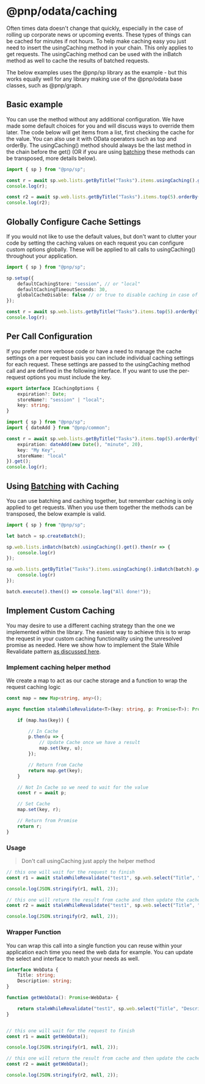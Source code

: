 # @pnp/odata/caching

Often times data doesn't change that quickly, especially in the case of rolling up corporate news or upcoming events. These types of things can be cached for minutes if not hours. To help make caching easy you just need to insert the usingCaching method in your chain. This only applies to get requests. The usingCaching method can be used with the inBatch method as well to cache the results of batched requests.

The below examples uses the @pnp/sp library as the example - but this works equally well for any library making use of the @pnp/odata base classes, such as @pnp/graph.

## Basic example

You can use the method without any additional configuration. We have made some default choices for you and will discuss ways to override them later. The code below will get items from a list, first checking the cache for the value. You can also use it with OData operators such as top and orderBy. The usingCaching() method should always be the last method in the chain before the get() (OR if you are using [batching](odata-batch.md) these methods can be transposed, more details below).

```TypeScript
import { sp } from "@pnp/sp";

const r = await sp.web.lists.getByTitle("Tasks").items.usingCaching().get();
console.log(r);

const r2 = await sp.web.lists.getByTitle("Tasks").items.top(5).orderBy("Modified").usingCaching().get();
console.log(r2);
```

## Globally Configure Cache Settings

If you would not like to use the default values, but don't want to clutter your code by setting the caching values on each request you can configure custom options globally. These will be applied to all calls to usingCaching() throughout your application.

```TypeScript
import { sp } from "@pnp/sp";

sp.setup({
    defaultCachingStore: "session", // or "local"
    defaultCachingTimeoutSeconds: 30,
    globalCacheDisable: false // or true to disable caching in case of debugging/testing
});

const r = await sp.web.lists.getByTitle("Tasks").items.top(5).orderBy("Modified").usingCaching().get();
console.log(r);
```

## Per Call Configuration

If you prefer more verbose code or have a need to manage the cache settings on a per request basis you can include individual caching settings for each request. These settings are passed to the usingCaching method call and are defined in the following interface. If you want to use the per-request options you must include the key.

```TypeScript
export interface ICachingOptions {
    expiration?: Date;
    storeName?: "session" | "local";
    key: string;
}
```

```TypeScript
import { sp } from "@pnp/sp";
import { dateAdd } from "@pnp/common";

const r = await sp.web.lists.getByTitle("Tasks").items.top(5).orderBy("Modified").usingCaching({
    expiration: dateAdd(new Date(), "minute", 20),
    key: "My Key",
    storeName: "local"
}).get();
console.log(r);
```

## Using [Batching](odata-batch.md) with Caching

You can use batching and caching together, but remember caching is only applied to get requests. When you use them together the methods can be transposed, the below example is valid.

```TypeScript
import { sp } from "@pnp/sp";

let batch = sp.createBatch();

sp.web.lists.inBatch(batch).usingCaching().get().then(r => {
    console.log(r)
});

sp.web.lists.getByTitle("Tasks").items.usingCaching().inBatch(batch).get().then(r => {
    console.log(r)
});

batch.execute().then(() => console.log("All done!"));
```

## Implement Custom Caching

You may desire to use a different caching strategy than the one we implemented within the library. The easiest way to achieve this is to wrap the request in your custom caching functionality using the unresolved promise as needed. Here we show how to implement the Stale While Revalidate pattern [as discussed here](https://github.com/pnp/pnpjs/issues/371).

### Implement caching helper method

We create a map to act as our cache storage and a function to wrap the request caching logic

```TypeScript
const map = new Map<string, any>();

async function staleWhileRevalidate<T>(key: string, p: Promise<T>): Promise<T> {

    if (map.has(key)) {

        // In Cache
        p.then(u => {
            // Update Cache once we have a result
            map.set(key, u);
        });

        // Return from Cache
        return map.get(key);
    }

    // Not In Cache so we need to wait for the value
    const r = await p;

    // Set Cache
    map.set(key, r);

    // Return from Promise
    return r;
}
```

### Usage

> Don't call usingCaching just apply the helper method

```TypeScript
// this one will wait for the request to finish
const r1 = await staleWhileRevalidate("test1", sp.web.select("Title", "Description").get());

console.log(JSON.stringify(r1, null, 2));

// this one will return the result from cache and then update the cache in the background
const r2 = await staleWhileRevalidate("test1", sp.web.select("Title", "Description").get());

console.log(JSON.stringify(r2, null, 2));
```

### Wrapper Function

You can wrap this call into a single function you can reuse within your application each time you need the web data for example. You can update the select and interface to match your needs as well.

```TypeScript
interface WebData {
    Title: string;
    Description: string;
}

function getWebData(): Promise<WebData> {

    return staleWhileRevalidate("test1", sp.web.select("Title", "Description").get());
}


// this one will wait for the request to finish
const r1 = await getWebData();

console.log(JSON.stringify(r1, null, 2));

// this one will return the result from cache and then update the cache in the background
const r2 = await getWebData();

console.log(JSON.stringify(r2, null, 2));
```

